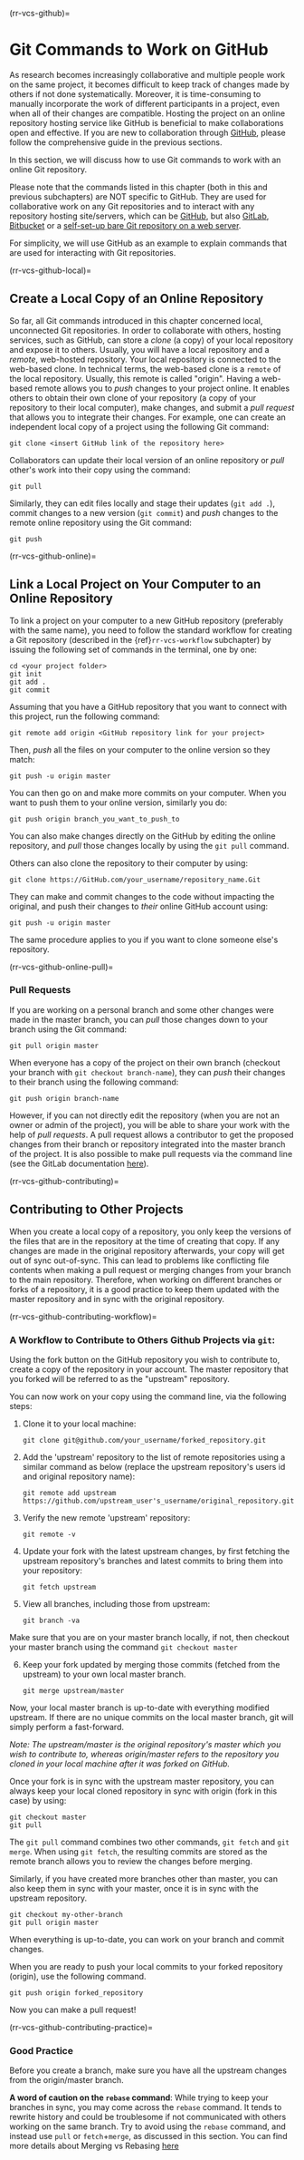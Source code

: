 (rr-vcs-github)=
# Git Commands to Work on GitHub

As research becomes increasingly collaborative and multiple people work on the same project, it becomes difficult to keep track of changes made by others if not done systematically.
Moreover, it is time-consuming to manually incorporate the work of different participants in a project, even when all of their changes are compatible.
Hosting the project on an online repository hosting service like GitHub is beneficial to make collaborations open and effective.
If you are new to collaboration through [GitHub](https://github.com), please follow the comprehensive guide in the previous sections.

In this section, we will discuss how to use Git commands to work with an online Git repository.

Please note that the commands listed in this chapter (both in this and previous subchapters) are NOT specific to GitHub.
They are used for collaborative work on any Git repositories and to interact with any repository hosting site/servers, which can be [GitHub](https://github.com/), but also [GitLab](https://about.gitlab.com/), [Bitbucket](https://bitbucket.org/) or a [self-set-up bare Git repository on a web server](https://opensource.com/life/16/8/how-construct-your-own-git-server-part-6).

For simplicity, we will use GitHub as an example to explain commands that are used for interacting with Git repositories.

(rr-vcs-github-local)=
## Create a Local Copy of an Online Repository

So far, all Git commands introduced in this chapter concerned local, unconnected Git repositories.
In order to collaborate with others, hosting services, such as GitHub, can store a *clone* (a copy) of your local repository and expose it to others.
Usually, you will have a local repository and a *remote*, web-hosted repository.
Your local repository is connected to the web-based clone.
In technical terms, the web-based clone is a `remote` of the local repository. Usually, this remote is called "origin".
Having a web-based remote allows you to *push* changes to your project online. 
It enables others to obtain their own clone of your repository (a copy of your repository to their local computer), make changes, and submit a *pull request* that allows you to integrate their changes.
For example, one can create an independent local copy of a project using the following Git command:

```
git clone <insert GitHub link of the repository here>
```

Collaborators can update their local version of an online repository or *pull* other's work into their copy using the command:
```
git pull
```
Similarly, they can edit files locally and stage their updates (`git add .`), commit changes to a new version (`git commit`) and *push* changes to the remote online repository using the Git command:
```
git push
```
(rr-vcs-github-online)=
## Link a Local Project on Your Computer to an Online Repository

To link a project on your computer to a new GitHub repository (preferably with the same name), you need to follow the standard workflow for creating a Git repository (described in the {ref}`rr-vcs-workflow` subchapter) by issuing the following set of commands in the terminal, one by one:

```
cd <your project folder>
git init
git add .
git commit
```
Assuming that you have a GitHub repository that you want to connect with this project, run the following command:

```
git remote add origin <GitHub repository link for your project>
```

Then, *push* all the files on your computer to the online version so they match:

```
git push -u origin master
```

You can then go on and make more commits on your computer.
When you want to push them to your online version, similarly you do:

```
git push origin branch_you_want_to_push_to
```

You can also make changes directly on the GitHub by editing the online repository, and *pull* those changes locally by using the `git pull` command.

Others can also clone the repository to their computer by using:

```
git clone https://GitHub.com/your_username/repository_name.Git
```

They can make and commit changes to the code without impacting the original, and push their changes to *their* online GitHub account using:

```
git push -u origin master
```

The same procedure applies to you if you want to clone someone else's repository.

(rr-vcs-github-online-pull)=
### Pull Requests

If you are working on a personal branch and some other changes were made in the master branch, you can *pull* those changes down to your branch using the Git command:
```
git pull origin master
```

When everyone has a copy of the project on their own branch (checkout your branch with `git checkout branch-name`), they can *push* their changes to their branch using the following command:

```
git push origin branch-name
```

However, if you can not directly edit the repository (when you are not an owner or admin of the project), you will be able to share your work with the help of *pull requests*.
A pull request allows a contributor to get the proposed changes from their branch or repository integrated into the master branch of the project.
It is also possible to make pull requests via the command line (see the GitLab documentation [here](https://git-scm.com/docs/git-request-pull)). 

(rr-vcs-github-contributing)=
## Contributing to Other Projects

When you create a local copy of a repository, you only keep the versions of the files that are in the repository at the time of creating that copy.
If any changes are made in the original repository afterwards, your copy will get out of sync out-of-sync.
This can lead to problems like conflicting file contents when making a pull request or merging changes from your branch to the main repository.
Therefore, when working on different branches or forks of a repository, it is a good practice to keep them updated with the master repository and in sync with the original repository.

(rr-vcs-github-contributing-workflow)=
### A Workflow to Contribute to Others Github Projects via `git`:

Using the fork button on the GitHub repository you wish to contribute to, create a copy of the repository in your account.
The master repository that you forked will be referred to as the "upstream" repository.

You can now work on your copy using the command line, via the following steps:

1. Clone it to your local machine:

    ```
    git clone git@github.com/your_username/forked_repository.git
    ```

2. Add the 'upstream' repository to the list of remote repositories using a similar command as below (replace the upstream repository's users id and original repository name):

    ```
    git remote add upstream https://github.com/upstream_user's_username/original_repository.git
    ```

3. Verify the new remote 'upstream' repository:

    ```
    git remote -v
    ```

4. Update your fork with the latest upstream changes, by first fetching the upstream repository's branches and latest commits to bring them into your repository:

    ```
    git fetch upstream
    ```

5. View all branches, including those from upstream:

    ```
    git branch -va
    ```

Make sure that you are on your master branch locally, if not, then checkout your master branch using the command `git checkout master`

6. Keep your fork updated by merging those commits (fetched from the upstream) to your own local master branch.

    ```
    git merge upstream/master
    ```

Now, your local master branch is up-to-date with everything modified upstream.
If there are no unique commits on the local master branch, git will simply perform a fast-forward.

*Note: The upstream/master is the original repository's master which you wish to contribute to, whereas origin/master refers to the repository you cloned in your local machine after it was forked on GitHub.*

Once your fork is in sync with the upstream master repository, you can always keep your local cloned repository in sync with origin (fork in this case) by using:

```
git checkout master
git pull
```

The `git pull` command combines two other commands, `git fetch` and `git merge`.
When using `git fetch`, the resulting commits are stored as the remote branch allows you to review the changes before merging.

Similarly, if you have created more branches other than master, you can also keep them in sync with your master, once it is in sync with the upstream repository.

```
git checkout my-other-branch
git pull origin master
```

When everything is  up-to-date, you can work on your branch and commit changes.

When you are ready to push your local commits to your forked repository (origin), use the following command.

```
git push origin forked_repository
```

Now you can make a pull request!

(rr-vcs-github-contributing-practice)=
### Good Practice

Before you create a branch, make sure you have all the upstream changes from the origin/master branch.

**A word of caution on the `rebase` command**: While trying to keep your branches in sync, you may come across the `rebase` command.
It tends to rewrite history and could be troublesome if not communicated with others working on the same branch. Try to avoid using the `rebase` command, and instead use `pull` or `fetch`+`merge`, as discussed in this section.
You can find more details about Merging vs Rebasing [here](https://www.atlassian.com/git/tutorials/merging-vs-rebasing)

